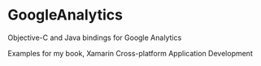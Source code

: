 # GoogleAnalytics
Objective-C and Java bindings for Google Analytics

Examples for my book, Xamarin Cross-platform Application Development
